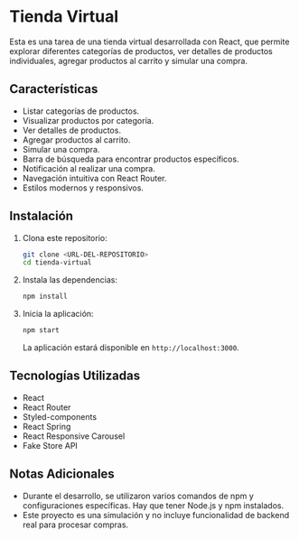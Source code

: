 # Tienda Virtual

Esta es una tarea de una tienda virtual desarrollada con React, que permite explorar diferentes categorías de productos, ver detalles de productos individuales, agregar productos al carrito y simular una compra.

## Características

- Listar categorías de productos.
- Visualizar productos por categoría.
- Ver detalles de productos.
- Agregar productos al carrito.
- Simular una compra.
- Barra de búsqueda para encontrar productos específicos.
- Notificación al realizar una compra.
- Navegación intuitiva con React Router.
- Estilos modernos y responsivos.

## Instalación

1. Clona este repositorio:

   ```bash
   git clone <URL-DEL-REPOSITORIO>
   cd tienda-virtual
   ```

2. Instala las dependencias:

   ```bash
   npm install
   ```

3. Inicia la aplicación:

   ```bash
   npm start
   ```

   La aplicación estará disponible en `http://localhost:3000`.

## Tecnologías Utilizadas

- React
- React Router
- Styled-components
- React Spring
- React Responsive Carousel
- Fake Store API

## Notas Adicionales

- Durante el desarrollo, se utilizaron varios comandos de npm y configuraciones específicas. Hay que tener Node.js y npm instalados.
- Este proyecto es una simulación y no incluye funcionalidad de backend real para procesar compras.